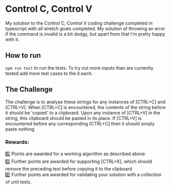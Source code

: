 # Control C, Control V

My solution to the Control C, Control V coding challenge completed in typescript with all stretch goals completed. My solution of throwing an error if the command is invalid is a bit dodgy, but apart from that I'm pretty happy with it.

## How to run

`npm run test` to run the tests. To try out more inputs than are currently tested add more test cases to the it.each.

## The Challenge

The challenge is to analyse these strings for any instances of [CTRL+C] and [CTRL+V]. When [CTRL+C] is encountered, the contents of the string before it should be 'copied' to a clipboard. Upon any instance of [CTRL+V] in the string, this clipboard should be pasted in its place. If [CTRL+V] is encountered before any corresponding [CTRL+C] then it should simply paste nothing.

### Rewards:

:five: Points are awarded for a working algorithm as described above \
:three: Further points are awarded for supporting [CTRL+X], which should remove the preceding text before copying it to the clipboard \
:two: Further points are awarded for validating your solution with a collection of unit tests.
